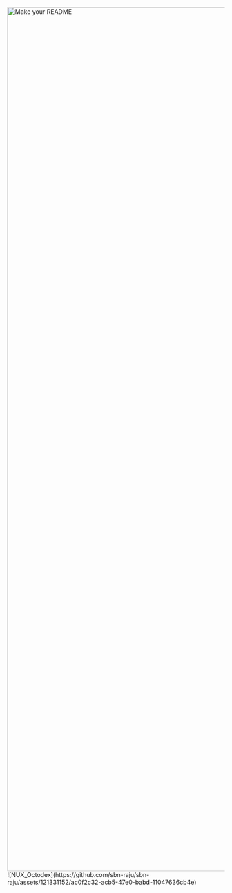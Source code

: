 <img width="2000" alt="Make your README" src="https://github.com/sbn-raju/sbn-raju/assets/121331152/c802b175-5613-4ffe-8b98-06c67c6e4427">
![NUX_Octodex](https://github.com/sbn-raju/sbn-raju/assets/121331152/ac0f2c32-acb5-47e0-babd-11047636cb4e)
